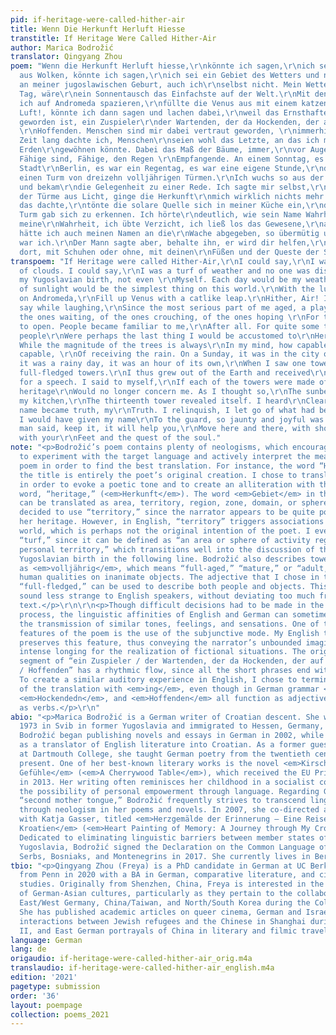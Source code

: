 ```yaml
---
pid: if-heritage-were-called-hither-air
title: Wenn Die Herkunft Herluft Hiesse
transtitle: If Heritage Were Called Hither-Air
author: Marica Bodrožić
translator: Qingyang Zhou
poem: "Wenn die Herkunft Herluft hiesse,\r\nkönnte ich sagen,\r\nich sei ein Mensch
  aus Wolken, könnte ich sagen,\r\nich sei ein Gebiet des Wetters und niemand störte\r\nsich
  an meiner jugoslawischen Geburt, auch ich\r\nselbst nicht. Mein Wetter wäre jeder
  Tag, wäre\r\nein Sonnentausch das Einfachste auf der Welt.\r\nMit den Lungen ginge
  ich auf Andromeda spazieren,\r\nfüllte die Venus aus mit einem katzengleichen Sprung.\r\nHer
  Luft!, könnte ich dann sagen und lachen dabei,\r\nweil das Ernsthafte alt in mir
  geworden ist, ein Zuspieler\r\nder Wartenden, der da Hockenden, der auf die Grenzöffnungen
  \r\nHoffenden. Menschen sind mir dabei vertraut geworden, \r\nimmerhin. Eine ganze
  Zeit lang dachte ich, Menschen\r\nseien wohl das Letzte, an das ich mich hier auf
  Erden\r\ngewöhnen könnte. Dabei das Maß der Bäume, immer,\r\nvor Augen, wie sie
  Fähige sind, Fähige, den Regen \r\nEmpfangende. An einem Sonntag, es war in der
  Stadt\r\nBerlin, es war ein Regentag, es war eine eigene Stunde,\r\nda sah ich den
  einen Turm von dreizehn volljährigen Türmen.\r\nIch wuchs so aus der Erde heraus
  und bekam\r\ndie Gelegenheit zu einer Rede. Ich sagte mir selbst,\r\nwäre ein jeder
  der Türme aus Licht, ginge die Herkunft\r\nmich wirklich nichts mehr an. Da ich
  das dachte,\r\ntönte die solare Quelle sich in meiner Küche ein,\r\nder dreizehnte
  Turm gab sich zu erkennen. Ich hörte\r\ndeutlich, wie sein Name Wahrheit wurde,
  meine\r\nWahrheit, ich übte Verzicht, ich ließ los das Gewesene,\r\nam liebsten
  hätte ich auch meinen Namen an die\r\nWache abgegeben, so übermütig und froh
  war ich.\r\nDer Mann sagte aber, behalte ihn, er wird dir helfen,\r\ndich hier und
  dort, mit Schuhen oder ohne, mit deinen\r\nFüßen und der Queste der Seele fortzubewegen."
transpoem: "If Heritage were called Hither-Air,\r\nI could say,\r\nI was a person
  of clouds. I could say,\r\nI was a turf of weather and no one was disturbed\r\nBy
  my Yugoslavian birth, not even \r\nMyself. Each day would be my weather.\r\nA change
  of sunlight would be the simplest thing on this world.\r\nWith the lungs I’d stroll
  on Andromeda,\r\nFill up Venus with a catlike leap.\r\nHither, Air! I could then
  say while laughing,\r\nSince the most serious part of me aged, a playmate\r\nOf
  the ones waiting, of the ones crouching, of the ones hoping \r\nFor the borders
  to open. People became familiar to me,\r\nAfter all. For quite some time, I thought
  people\r\nWere perhaps the last thing I would be accustomed to\r\nHere on Earth.
  While the magnitude of the trees is always\r\nIn my mind, how capable they are,
  capable, \r\nOf receiving the rain. On a Sunday, it was in the city of \r\nBerlin,
  it was a rainy day, it was an hour of its own,\r\nWhen I saw one tower among thirteen
  full-fledged towers.\r\nI thus grew out of the Earth and received\r\nThe opportunity
  for a speech. I said to myself,\r\nIf each of the towers were made of light, the
  heritage\r\nWould no longer concern me. As I thought so,\r\nThe sunbeams tinted
  my kitchen,\r\nThe thirteenth tower revealed itself. I heard\r\nClearly, how its
  name became truth, my\r\nTruth. I relinquish, I let go of what had been.\r\nPreferably
  I would have given my name\r\nTo the guard, so jaunty and joyful was I.\r\nBut the
  man said, keep it, it will help you,\r\nMove here and there, with shoes or without,
  with your\r\nFeet and the quest of the soul."
note: "<p>Bodrožić’s poem contains plenty of neologisms, which encourage the translator
  to experiment with the target language and actively interpret the meaning of the
  poem in order to find the best translation. For instance, the word “Herluft” in
  the title is entirely the poet’s original creation. I chose to translate it as “Hither-Air”
  in order to evoke a poetic tone and to create an alliteration with the preceding
  word, “heritage,” (<em>Herkunft</em>). The word <em>Gebiet</em> in the fourth line
  can be translated as area, territory, region, zone, domain, or sphere. I initially
  decided to use “territory,” since the narrator appears to be quite possessive of
  her heritage. However, in English, “territory” triggers associations with the animal
  world, which is perhaps not the original intention of the poet. I eventually chose
  “turf,” since it can be defined as “an area or sphere of activity regarded as someone’s
  personal territory,” which transitions well into the discussion of the narrator’s
  Yugoslavian birth in the following line. Bodrožić also describes towers (<em>Türme</em>)
  as <em>volljährig</em>, which means “full-aged,” “mature,” or “adult,” bestowing
  human qualities on inanimate objects. The adjective that I chose in the translation,
  “full-fledged,” can be used to describe both people and objects. This word might
  sound less strange to English speakers, without deviating too much from the original
  text.</p>\r\n\r\n<p>Though difficult decisions had to be made in the translation
  process, the linguistic affinities of English and German can sometimes allow for
  the transmission of similar tones, feelings, and sensations. One of the most striking
  features of the poem is the use of the subjunctive mode. My English translation
  preserves this feature, thus conveying the narrator’s unbounded imaginations and
  intense longing for the realization of fictional situations. The original German
  segment of “ein Zuspieler / der Wartenden, der da Hockenden, der auf die Grenzöffnungen
  / Hoffenden” has a rhythmic flow, since all the short phrases end with <em>en</em>.
  To create a similar auditory experience in English, I chose to terminate each clause
  of the translation with <em>ing</em>, even though in German grammar <em>Wartenden</em>,
  <em>Hockendedn</em>, and <em>Hoffenden</em> all function as adjectives, rather than
  as verbs.</p>\r\n"
abio: "<p>Marica Bodrožić is a German writer of Croatian descent. She was born in
  1973 in Svib in former Yugoslavia and immigrated to Hessen, Germany, at age ten.
  Bodrožić began publishing novels and essays in German in 2002, while also working
  as a translator of English literature into Croatian. As a former guest professor
  at Dartmouth College, she taught German poetry from the twentieth century to the
  present. One of her best-known literary works is the novel <em>Kirschholz und alte
  Gefühle</em> (<em>A Cherrywood Table</em>), which received the EU Prize for Literature
  in 2013. Her writing often reminisces her childhood in a socialist country and discusses
  the possibility of personal empowerment through language. Regarding German as her
  “second mother tongue,” Bodrožić frequently strives to transcend linguistic limitations
  through neologism in her poems and novels. In 2007, she co-directed a documentary
  with Katja Gasser, titled <em>Herzgemälde der Erinnerung – Eine Reise durch mein
  Kroatien</em> (<em>Heart Painting of Memory: A Journey through My Croatia</em>).
  Dedicated to eliminating linguistic barriers between member states of the former
  Yugoslavia, Bodrožić signed the Declaration on the Common Language of the Croats,
  Serbs, Bosniaks, and Montenegrins in 2017. She currently lives in Berlin.</p>"
tbio: "<p>Qingyang Zhou (Freya) is a PhD candidate in German at UC Berkeley. She graduated
  from Penn in 2020 with a BA in German, comparative literature, and cinema and media
  studies. Originally from Shenzhen, China, Freya is interested in the intersections
  of German-Asian cultures, particularly as they pertain to the collaborations between
  East/West Germany, China/Taiwan, and North/South Korea during the Cold War and beyond.
  She has published academic articles on queer cinema, German and Israeli literature,
  interactions between Jewish refugees and the Chinese in Shanghai during World War
  II, and East German portrayals of China in literary and filmic travelogues.</p>"
language: German
lang: de
origaudio: if-heritage-were-called-hither-air_orig.m4a
translaudio: if-heritage-were-called-hither-air_english.m4a
edition: '2021'
pagetype: submission
order: '36'
layout: poempage
collection: poems_2021
---
```

